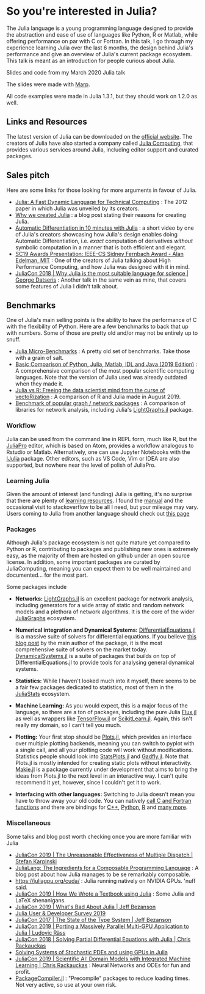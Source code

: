 # So you're interested in Julia?

The Julia language is a young programming language designed to provide the abstraction and ease of use of languages like Python, R or Matlab, while offering performance on par with C or Fortran. In this talk, I go through my experience learning Julia over the last 6 months, the design behind Julia's performance and give an overview of Julia's current package ecosystem. This talk is meant as an introduction for people curious about Julia.

Slides and code from my March 2020 Julia talk

The slides were made with [Marp](https://marp.app/).

All code examples were made in Julia 1.3.1, but they should work on 1.2.0 as well.

## Links and Resources
The latest version of Julia can be downloaded on the [official website](https://julialang.org/). The creators of Julia have also started a company called [Julia Computing](https://juliacomputing.com/), that provides various services around Julia, including editor support and curated packages.

## Sales pitch
Here are some links for those looking for more arguments in favour of Julia. 

* [Julia:  A Fast Dynamic Language for Technical Computing](https://arxiv.org/pdf/1209.5145.pdf) : The 2012 paper in which Julia was unveiled by its creators.
* [Why we created Julia](https://julialang.org/blog/2012/02/why-we-created-julia/) : a blog post stating their reasons for creating Julia.
* [Automatic Differentiation in 10 minutes with Julia](https://www.youtube.com/watch?v=vAp6nUMrKYg) : a short video by one of Julia's creators showcasing how Julia's design enables doing Automatic Differentiation, i.e. *exact* computation of derivatives *without* symbolic computation in a manner that is both efficient and elegant.
* [SC19 Awards Presentation: IEEE-CS Sidney Fernbach Award - Alan Edelman, MIT](https://www.youtube.com/watch?v=nwdGsz4rc3Q) : One of the creators of Julia talking about High Performance Computing, and how Julia was designed with it in mind.
* [JuliaCon 2018 | Why Julia is the most suitable language for science | George Datseris](https://www.youtube.com/watch?v=7y-ahkUsIrY) : Another talk in the same vein as mine, that covers some features of Julia I didn't talk about.

## Benchmarks
One of Julia's main selling points is the ability to have the performance of C with the flexibility of Python. Here are a few benchmarks to back that up with numbers. Some of those are pretty old and/or may not be entirely up to snuff.
* [Julia Micro-Benchmarks](https://julialang.org/benchmarks/) : A pretty old set of benchmarks. Take those with a grain of salt.
* [Basic Comparison of Python, Julia, Matlab, IDL and Java (2019 Edition)](https://modelingguru.nasa.gov/docs/DOC-2783) : A comprehensive comparison of the most popular scientific computing languages. Note that the version of Julia used was already outdated when they made it.
* [Julia vs R: Freeing the data scientist mind from the curse of vectoRization](https://towardsdatascience.com/freeing-the-data-scientist-mind-from-the-curse-of-vectorization-11634c370107) : A comparison of R and Julia made in August 2019.
* [Benchmark of popular graph / network packages](https://github.com/timlrx/graph-benchmarks) : A comparison of libraries for network analysis, including Julia's [LightGraphs.jl](https://github.com/JuliaGraphs/LightGraphs.jl) package.

### Workflow
Julia can be used from the command line in REPL form, much like R, but the [JuliaPro](https://juliacomputing.com/products/juliapro) editor, which is based on Atom, provides a workflow analogous to Rstudio or Matlab. Alternatively, one can use Jupyter Notebooks with the [IJulia](https://github.com/JuliaLang/IJulia.jl) package. Other editors, such as VS Code, Vim or IDEA are also supported, but nowhere near the level of polish of JuliaPro.

### Learning Julia
Given the amount of interest (and funding) Julia is getting, it's no surprise that there are plenty of [learning resources](https://julialang.org/learning/). I found the [manual](https://docs.julialang.org/en/v1/) and the occasional visit to stackoverflow to be all I need, but your mileage may vary. Users coming to Julia from another language should check out [this page](https://docs.julialang.org/en/v1/manual/noteworthy-differences/)

### Packages
Although Julia's package ecosystem is not quite mature yet compared to Python or R, contributing to packages and publishing new ones is extremely easy, as the majority of them are hosted on github under an open source license. In addition, some important packages are curated by JuliaComputing, meaning you can expect them to be well maintained and documented... for the most part.

Some packages include

* **Networks:** [LightGraphs.jl](https://github.com/JuliaGraphs/LightGraphs.jl) is an excellent package for network analysis, including generators for a wide array of static and random network models and a plethora of network algorithms. It is the core of the wider [JuliaGraphs](https://juliagraphs.github.io/) ecosystem.

* **Numerical integration and Dynamical Systems:** [DifferentialEquations.jl](https://docs.juliadiffeq.org/dev/index) is a massive suite of solvers for differential equations. If you believe [this blog post](http://www.stochasticlifestyle.com/comparison-differential-equation-solver-suites-matlab-r-julia-python-c-fortran/) by the main author of the package, it is the most comprehensive suite of solvers on the market today. [DynamicalSystems.jl](https://juliadynamics.github.io/DynamicalSystems.jl/latest/) is a suite of packages that builds on top of DifferentialEquations.jl to provide tools for analysing general dynamical systems.

* **Statistics:** While I haven't looked much into it myself, there seems to be a fair few packages dedicated to statistics, most of them in the [JuliaStats](https://github.com/JuliaStats) ecosystem.

* **Machine Learning:** As you would expect, this is a major focus of the language, so there are a ton of packages, including the pure Julia [Flux.jl](https://github.com/FluxML/Flux.jl) as well as wrappers like [TensorFlow.jl](https://github.com/malmaud/TensorFlow.jl) or [ScikitLearn.jl](https://github.com/cstjean/ScikitLearn.jl). Again, this isn't really my domain, so I can't tell you much.

* **Plotting:** 
Your first stop should be [Plots.jl](https://github.com/JuliaPlots/Plots.jl), which provides an interface over multiple plotting backends, meaning you can switch to pyplot with a single call, and all your plotting code will work without modifications. Statistics people should look into [StatsPlots.jl](https://github.com/JuliaPlots/StatsPlots.jl) and [Gadfly.jl](http://gadflyjl.org/stable/). Note that Plots.jl is mostly intended for creating static plots without interactivity. [Makie.jl](http://makie.juliaplots.org/stable/index.html) is a package currently under development that aims to bring the ideas from Plots.jl to the next level in an interactive way. I can't quite recommend it yet, however, since I couldn't get it to work.

* **Interfacing with other languages:**
Switching to Julia doesn't mean you have to throw away your old code. You can natively [call C and Fortran functions](https://docs.julialang.org/en/v1/manual/calling-c-and-fortran-code/index.html) and there are bindings for [C++](https://github.com/JuliaInterop/Cxx.jl), [Python](https://github.com/JuliaPy/PyCall.jl), [R](https://github.com/JuliaInterop/RCall.jl) and [many more](https://github.com/JuliaInterop).

### Miscellaneous
Some talks and blog post worth checking once you are more familiar with Julia
* [JuliaCon 2019 | The Unreasonable Effectiveness of Multiple Dispatch | Stefan Karpinski](https://www.youtube.com/watch?v=kc9HwsxE1OY)
* [JuliaLang: The Ingredients for a Composable Programming Language](https://white.ucc.asn.au/2020/02/09/whycompositionaljulia.html) : A blog post about how Julia manages to be se remarkably composable.
* https://juliagpu.org/cuda/ : Julia running natively on NVIDIA GPUs. 'nuff said.
* [JuliaCon 2019 | How We Wrote a Textbook using Julia](https://www.youtube.com/watch?v=ofWy5kaZU3g) : Some Julia and LaTeX shenanigans.
* [JuliaCon 2019 | What's Bad About Julia | Jeff Bezanson](https://www.youtube.com/watch?v=TPuJsgyu87U)
* [Julia User & Developer Survey 2019](https://julialang.org/blog/2019/08/2019-julia-survey/)
* [JuliaCon 2017 | The State of the Type System | Jeff Bezanson](https://www.youtube.com/watch?v=Z2LtJUe1q8c)
* [JuliaCon 2019 | Porting a Massively Parallel Multi-GPU Application to Julia | Ludovic Räss](https://www.youtube.com/watch?v=b90qqbYJ58Q)
* [JuliaCon 2018 | Solving Partial Differential Equations with Julia | Chris Rackauckas](https://www.youtube.com/watch?v=okGybBmihOE)
* [Solving Systems of Stochastic PDEs and using GPUs in Julia](http://www.stochasticlifestyle.com/solving-systems-stochastic-pdes-using-gpus-julia/)
* [JuliaCon 2019 | Scientific AI: Domain Models with Integrated Machine Learning | Chris Rackauckas](https://www.youtube.com/watch?v=FGfx8CQHdQA) : Neural Networks and ODEs for fun and profit.
* [PackageCompiler.jl](https://julialang.github.io/PackageCompiler.jl/dev/) : "Precompile" packages to reduce loading times. Not very active, so use at your own risk.

